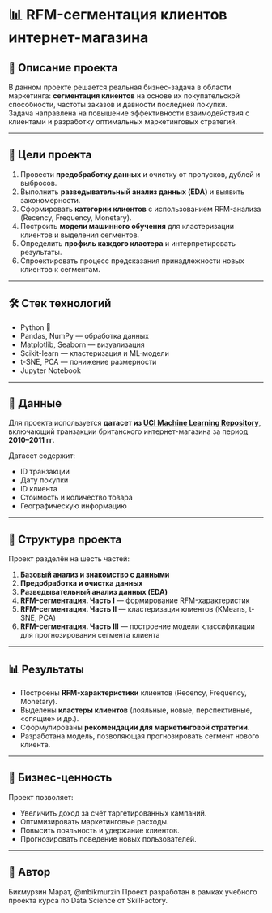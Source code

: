 # 📊 RFM-сегментация клиентов интернет-магазина

## 📌 Описание проекта
В данном проекте решается реальная бизнес-задача в области маркетинга: **сегментация клиентов** на основе их покупательской способности, частоты заказов и давности последней покупки.  
Задача направлена на повышение эффективности взаимодействия с клиентами и разработку оптимальных маркетинговых стратегий.

---

## 🚀 Цели проекта
1. Провести **предобработку данных** и очистку от пропусков, дублей и выбросов.  
2. Выполнить **разведывательный анализ данных (EDA)** и выявить закономерности.  
3. Сформировать **категории клиентов** с использованием RFM-анализа (Recency, Frequency, Monetary).  
4. Построить **модели машинного обучения** для кластеризации клиентов и выделения сегментов.  
5. Определить **профиль каждого кластера** и интерпретировать результаты.  
6. Спроектировать процесс предсказания принадлежности новых клиентов к сегментам.  

---

## 🛠 Стек технологий
- Python 🐍  
- Pandas, NumPy — обработка данных  
- Matplotlib, Seaborn — визуализация  
- Scikit-learn — кластеризация и ML-модели  
- t-SNE, PCA — понижение размерности  
- Jupyter Notebook  

---

## 📂 Данные
Для проекта используется **датасет из [UCI Machine Learning Repository](https://archive.ics.uci.edu/ml/index.php)**, включающий транзакции британского интернет-магазина за период **2010–2011 гг.**  

Датасет содержит:  
- ID транзакции  
- Дату покупки  
- ID клиента  
- Стоимость и количество товара  
- Географическую информацию  

---

## 📑 Структура проекта
Проект разделён на шесть частей:
1. **Базовый анализ и знакомство с данными**  
2. **Предобработка и очистка данных**  
3. **Разведывательный анализ данных (EDA)**  
4. **RFM-сегментация. Часть I** — формирование RFM-характеристик  
5. **RFM-сегментация. Часть II** — кластеризация клиентов (KMeans, t-SNE, PCA)  
6. **RFM-сегментация. Часть III** — построение модели классификации для прогнозирования сегмента клиента  

---

## 📊 Результаты
- Построены **RFM-характеристики** клиентов (Recency, Frequency, Monetary).  
- Выделены **кластеры клиентов** (лояльные, новые, перспективные, «спящие» и др.).  
- Сформулированы **рекомендации для маркетинговой стратегии**.  
- Разработана модель, позволяющая прогнозировать сегмент нового клиента.  

---

## 🎯 Бизнес-ценность
Проект позволяет:  
- Увеличить доход за счёт таргетированных кампаний.  
- Оптимизировать маркетинговые расходы.  
- Повысить лояльность и удержание клиентов.  
- Прогнозировать поведение новых пользователей.  

---

## 📌 Автор
Бикмурзин Марат, @mbikmurzin
Проект разработан в рамках учебного проекта курса по Data Science от SkillFactory.  

